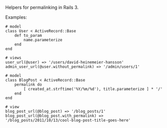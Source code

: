 Helpers for permalinking in Rails 3.

Examples:
	
	# model
	class User < ActiveRecord::Base
		def to_param
			name.parameterize
		end
	end
	
	# views
	user_url(@user) => '/users/david-heinemeier-hansson'
	admin_user_url(@user.without_permalink) => '/admin/users/1'
	
	# model
	class BlogPost < ActiveRecord::Base
		permalink do
			[ created_at.strftime('%Y/%m/%d'), title.parameterize ] * '/'
		end
	end
	
	# view
	blog_post_url(@blog_post) => '/blog_posts/1'
	blog_post_url(@blog_post.with_permalink) => '/blog_posts/2011/10/13/cool-blog-post-title-goes-here'